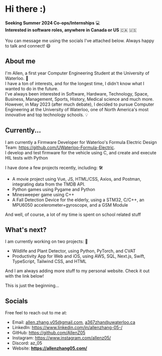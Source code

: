 # Hi there :)

**Seeking Summer 2024 Co-ops/Internships** :computer:<br>
**Interested in software roles, anywhere in Canada or US** :canada: :us:<br>	
You can message me using the socials I've attached below. Always happy to talk and connect! :smile:

## About me 
I'm Allen, a first year Computer Engineering Student at the University of Waterloo. :school:<br>
I have a ton of interests, and for the longest time, I didn't know what I wanted to do in the future. <br>
I've always been interested in Software, Hardware, Technology, Space, Business, Management, Sports, History, Medical science and much more. <br>
However, in May 2023 (after much debate), I decided to pursue Computer Engineering at the University of Waterloo, one of North America's most innovative and top technology schools. :bulb:<br>

## Currently... 
I am currently a Firmware Developer for Waterloo's Formula Electric Design Team: https://github.com/UWaterloo-Formula-Electric. <br>
I develop and test firmware for the vehicle using C, and create and execute HIL tests with Python

I have done a few projects recently, including: :hammer_and_wrench:	
- A movie project using Vue, JS, HTML/CSS, Axios, and Postman, integrating data from the TMDB API. 
- Python games using Pygame and Python 
- Minesweeper game using C++
- A Fall Detection Device for the elderly, using a STM32, C/C++, an MPU6050 accelerometer+gyroscope, and a GSM Module 

And well, of course, a lot of my time is spent on school related stuff

## What's next?
I am currently working on two projects: :construction_worker:
- Wildlife and Plant Detector, using Python, PyTorch, and CVAT <br>
- Productivity App for Web and iOS, using AWS, SQL, Next.js, Swift, TypeScript, Tailwind CSS, and HTML <br>

And I am always adding more stuff to my personal website. Check it out with the link below!

This is just the beginning...

## Socials
Free feel to reach out to me at:
- Email: allen.zhang.y05@gmail.com, a367zhan@uwaterloo.ca
- LinkedIn: https://www.linkedin.com/in/allenzhang-05-/
- GitHub: https://github.com/AllenZ05
- Instagram: https://www.instagram.com/allenz05/
- Discord: az_05
- Website: **https://allenzhang05.com/**
